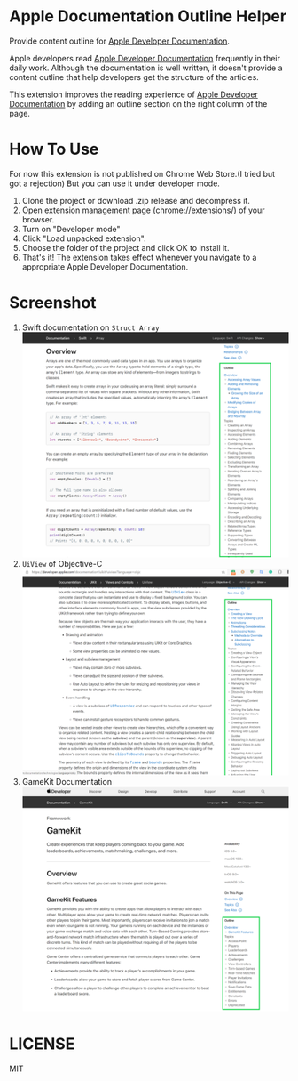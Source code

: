 # Apple Documentation Outline Helper
Provide content outline for [Apple Developer Documentation](https://developer.apple.com/documentation/).

Apple developers read [Apple Developer Documentation](https://developer.apple.com/documentation/) frequently in their daily work. Although the documentation is well written, it doesn't provide a content outline that help developers get the structure of the articles. 

This extension improves the reading experience of [Apple Developer Documentation](https://developer.apple.com/documentation/) by adding an outline section on the right column of the page. 

# How To Use
For now this extension is not published on Chrome Web Store.(I tried but got a rejection) But you can use it under developer mode. 
1. Clone the project or download .zip release and decompress it. 
2. Open extension management page (chrome://extensions/) of your browser. 
3. Turn on "Developer mode"
4. Click "Load unpacked extension". 
5. Choose the folder of the project and click OK to install it. 
6. That's it! The extension takes effect whenever you navigate to a appropriate Apple Developer Documentation. 

# Screenshot
1. Swift documentation on `Struct Array`
![screenshot1.png](asserts/screenshot1.png)
2. `UiView` of Objective-C
![screenshot2.png](asserts/screenshot2.png)
3. GameKit Documentation
![screenshot3.png](asserts/screenshot3.png)

# LICENSE
MIT
